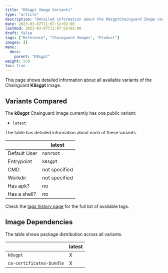 ```yaml
---
title: "K8sgpt Image Variants"
type: "article"
description: "Detailed information about the K8sgptChainguard Image variants"
date: 2023-03-07T11:07:52+02:00
lastmod: 2023-03-07T11:07:52+02:00
draft: false
tags: ["Reference", "Chainguard Images", "Product"]
images: []
menu:
  docs:
    parent: "K8sgpt"
weight: 550
toc: true
---
```


This page shows detailed information about all available variants of the Chainguard **K8sgpt** Image.

## Variants Compared
The **k8sgpt** Chainguard Image currently has one public variant: 

- `latest`

The table has detailed information about each of these variants.

|              | latest        |
|--------------|---------------|
| Default User | `nonroot`     |
| Entrypoint   | `k8sgpt`      |
| CMD          | not specified |
| Workdir      | not specified |
| Has apk?     | no            |
| Has a shell? | no            |

Check the [tags history page](/chainguard/chainguard-images/reference/k8sgpt/tags_history/) for the full list of available tags.
## Image Dependencies
The table shows package distribution across all variants.

|                          | latest |
|--------------------------|--------|
| `k8sgpt`                 | X      |
| `ca-certificates-bundle` | X      |
